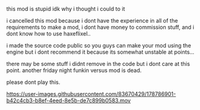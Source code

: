 this mod is stupid idk why i thought i could to it

i cancelled this mod because i dont have the experience in all of the requirements to make a mod, i dont have money to commission stuff, and i dont know how to use haxeflixel..

i made the source code public so you guys can make your mod using the engine but i dont recommend it because its somewhat unstable at points... 

there may be some stuff i didnt remove in the code but i dont care at this point. another friday night funkin versus mod is dead.

please dont play this.

https://user-images.githubusercontent.com/83670429/178786901-b42c4cb3-b8ef-4eed-8e5b-de7c899b0583.mov

